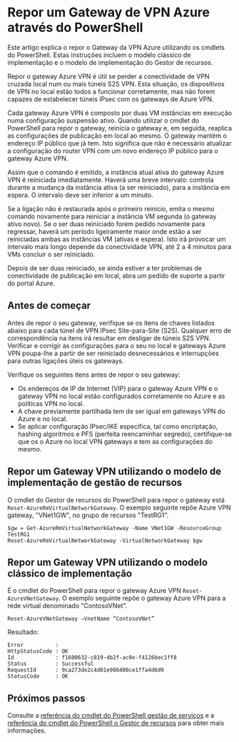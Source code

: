 <properties
   pageTitle="Repor um Gateway Azure VPN | Microsoft Azure"
   description="Este artigo explica o repor o Gateway da VPN Azure. O artigo aplica-se ao gateways VPN o clássico, tanto os modelos de implementação do Gestor de recursos."
   services="vpn-gateway"
   documentationCenter="na"
   authors="cherylmc"
   manager="carmonm"
   editor=""
   tags="azure-resource-manager,azure-service-management"/>

<tags
   ms.service="vpn-gateway"
   ms.devlang="na"
   ms.topic="article"
   ms.tgt_pltfrm="na"
   ms.workload="infrastructure-services"
   ms.date="09/23/2016"
   ms.author="cherylmc"/>

# <a name="reset-an-azure-vpn-gateway-using-powershell"></a>Repor um Gateway de VPN Azure através do PowerShell


Este artigo explica o repor o Gateway da VPN Azure utilizando os cmdlets do PowerShell. Estas instruções incluem o modelo clássico de implementação e o modelo de implementação do Gestor de recursos.

Repor o gateway Azure VPN é útil se perder a conectividade de VPN cruzada local num ou mais túneis S2S VPN. Esta situação, os dispositivos de VPN no local estão todos a funcionar corretamente, mas não forem capazes de estabelecer túneis IPsec com os gateways de Azure VPN. 

Cada gateway Azure VPN é composto por duas VM instâncias em execução numa configuração suspensão ativo. Quando utilizar o cmdlet do PowerShell para repor o gateway, reinicia o gateway e, em seguida, reaplica as configurações de publicação em local ao mesmo. O gateway mantém o endereço IP público que já tem. Isto significa que não é necessário atualizar a configuração do router VPN com um novo endereço IP público para o gateway Azure VPN.  

Assim que o comando é emitido, a instância atual ativa do gateway Azure VPN é reiniciada imediatamente. Haverá uma breve intervalo: controla durante a mudança da instância ativa (a ser reiniciado), para a instância em espera. O intervalo deve ser inferior a um minuto.

Se a ligação não é restaurada após o primeiro reinício, emita o mesmo comando novamente para reiniciar a instância VM segunda (o gateway ativo novo). Se o ser duas reiniciado forem pedido novamente para regressar, haverá um período ligeiramente maior onde estão a ser reiniciadas ambas as instâncias VM (ativas e espera). Isto irá provocar um intervalo mais longo depende da conectividade VPN, até 2 a 4 minutos para VMs concluir o ser reiniciado.

Depois de ser duas reiniciado, se ainda estiver a ter problemas de conectividade de publicação em local, abra um pedido de suporte a partir do portal Azure.

## <a name="before-you-begin"></a>Antes de começar

Antes de repor o seu gateway, verifique se os itens de chaves listados abaixo para cada túnel de VPN IPsec Site-para-Site (S2S). Qualquer erro de correspondência na itens irá resultar em desligar de túneis S2S VPN. Verificar e corrigir as configurações para o seu no local e gateways Azure VPN poupa-lhe a partir de ser reiniciado desnecessários e interrupções para outras ligações úteis os gateways.

Verifique os seguintes itens antes de repor o seu gateway:

- Os endereços de IP de Internet (VIP) para o gateway Azure VPN e o gateway VPN no local estão configurados corretamente no Azure e as políticas VPN no local.
- A chave previamente partilhada tem de ser igual em gateways VPN do Azure e no local.
- Se aplicar configuração IPsec/IKE específica, tal como encriptação, hashing algoritmos e PFS (perfeita reencaminhar segredo), certifique-se que os o Azure no local VPN gateways e tem as configurações do mesmo.

## <a name="reset-a-vpn-gateway-using-the-resource-management-deployment-model"></a>Repor um Gateway VPN utilizando o modelo de implementação de gestão de recursos

O cmdlet do Gestor de recursos do PowerShell para repor o gateway está `Reset-AzureRmVirtualNetworkGateway`. O exemplo seguinte repõe Azure VPN gateway, "VNet1GW", no grupo de recursos "TestRG1".

    $gw = Get-AzureRmVirtualNetworkGateway -Name VNet1GW -ResourceGroup TestRG1
    Reset-AzureRmVirtualNetworkGateway -VirtualNetworkGateway $gw

## <a name="reset-a-vpn-gateway-using-the-classic-deployment-model"></a>Repor um Gateway VPN utilizando o modelo clássico de implementação

É o cmdlet do PowerShell para repor o gateway Azure VPN `Reset-AzureVNetGateway`. O exemplo seguinte repõe o gateway Azure VPN para a rede virtual denominado "ContosoVNet".
 
    Reset-AzureVNetGateway –VnetName “ContosoVNet” 

Resultado:

    Error          :
    HttpStatusCode : OK
    Id             : f1600632-c819-4b2f-ac0e-f4126bec1ff8
    Status         : Successful
    RequestId      : 9ca273de2c4d01e986480ce1ffa4d6d9
    StatusCode     : OK


## <a name="next-steps"></a>Próximos passos
    
Consulte a [referência do cmdlet do PowerShell gestão de serviços](https://msdn.microsoft.com/library/azure/mt617104.aspx) e a [referência do cmdlet do PowerShell o Gestor de recursos](http://go.microsoft.com/fwlink/?LinkId=828732) para obter mais informações.







